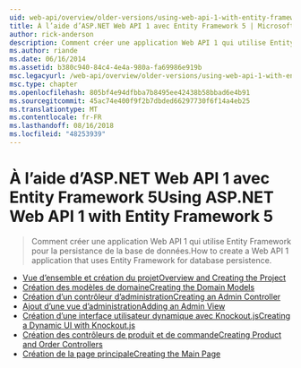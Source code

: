 ```yaml
---
uid: web-api/overview/older-versions/using-web-api-1-with-entity-framework-5/index
title: À l’aide d’ASP.NET Web API 1 avec Entity Framework 5 | Microsoft Docs
author: rick-anderson
description: Comment créer une application Web API 1 qui utilise Entity Framework pour la persistance de la base de données.
ms.author: riande
ms.date: 06/16/2014
ms.assetid: b380c940-84c4-4e4a-980a-fa69986e919b
msc.legacyurl: /web-api/overview/older-versions/using-web-api-1-with-entity-framework-5
msc.type: chapter
ms.openlocfilehash: 805bf4e94dfbba7b8495ee42438b58bbad6e4b91
ms.sourcegitcommit: 45ac74e400f9f2b7dbded66297730f6f14a4eb25
ms.translationtype: MT
ms.contentlocale: fr-FR
ms.lasthandoff: 08/16/2018
ms.locfileid: "48253939"
---
```

<a name="using-aspnet-web-api-1-with-entity-framework-5"></a><span data-ttu-id="bfb49-103">À l’aide d’ASP.NET Web API 1 avec Entity Framework 5</span><span class="sxs-lookup"><span data-stu-id="bfb49-103">Using ASP.NET Web API 1 with Entity Framework 5</span></span>
====================
> <span data-ttu-id="bfb49-104">Comment créer une application Web API 1 qui utilise Entity Framework pour la persistance de la base de données.</span><span class="sxs-lookup"><span data-stu-id="bfb49-104">How to create a Web API 1 application that uses Entity Framework for database persistence.</span></span>


- [<span data-ttu-id="bfb49-105">Vue d’ensemble et création du projet</span><span class="sxs-lookup"><span data-stu-id="bfb49-105">Overview and Creating the Project</span></span>](using-web-api-with-entity-framework-part-1.md)
- [<span data-ttu-id="bfb49-106">Création des modèles de domaine</span><span class="sxs-lookup"><span data-stu-id="bfb49-106">Creating the Domain Models</span></span>](using-web-api-with-entity-framework-part-2.md)
- [<span data-ttu-id="bfb49-107">Création d’un contrôleur d’administration</span><span class="sxs-lookup"><span data-stu-id="bfb49-107">Creating an Admin Controller</span></span>](using-web-api-with-entity-framework-part-3.md)
- [<span data-ttu-id="bfb49-108">Ajout d’une vue d’administration</span><span class="sxs-lookup"><span data-stu-id="bfb49-108">Adding an Admin View</span></span>](using-web-api-with-entity-framework-part-4.md)
- [<span data-ttu-id="bfb49-109">Création d’une interface utilisateur dynamique avec Knockout.js</span><span class="sxs-lookup"><span data-stu-id="bfb49-109">Creating a Dynamic UI with Knockout.js</span></span>](using-web-api-with-entity-framework-part-5.md)
- [<span data-ttu-id="bfb49-110">Création des contrôleurs de produit et de commande</span><span class="sxs-lookup"><span data-stu-id="bfb49-110">Creating Product and Order Controllers</span></span>](using-web-api-with-entity-framework-part-6.md)
- [<span data-ttu-id="bfb49-111">Création de la page principale</span><span class="sxs-lookup"><span data-stu-id="bfb49-111">Creating the Main Page</span></span>](using-web-api-with-entity-framework-part-7.md)
